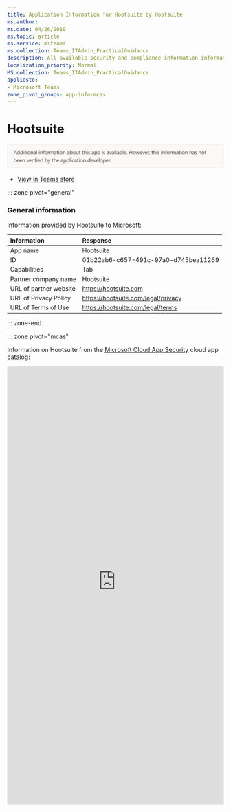 ```yaml
---
title: Application Information for Hootsuite by Hootsuite
ms.author: 
ms.date: 04/26/2019
ms.topic: article
ms.service: msteams
ms.collection: Teams_ITAdmin_PracticalGuidance
description: All available security and compliance information information for Hootsuite, its data handling policies, its Microsoft Cloud App Security app catalog information, and security/compliance information in the CSA STAR registry.
localization_priority: Normal
MS.collection: Teams_ITAdmin_PracticalGuidance
appliesto:
- Microsoft Teams
zone_pivot_groups: app-info-mcas
---
```

# Hootsuite

<p></p><img alt="Non-attested image" src="./images/unattested.png" width="650"/>

* <a href="https://teams.microsoft.com/l/app/01b22ab6-c657-491c-97a0-d745bea11269" target="_blank">View in Teams store</a>

::: zone pivot="general"

### General information

Information provided by Hootsuite to Microsoft:

| **Information** | **Response** |
|:----------------|:-------------|
| App name | Hootsuite |
| ID | 01b22ab6-c657-491c-97a0-d745bea11269 |
| Capabilities | Tab |
| Partner company name | Hootsuite |
| URL of partner website | <https://hootsuite.com> |
| URL of Privacy Policy | <https://hootsuite.com/legal/privacy> |
| URL of Terms of Use | <https://hootsuite.com/legal/terms> |

::: zone-end


::: zone pivot="mcas"

Information on Hootsuite from the [Microsoft Cloud App Security](https://www.microsoft.com/en-us/enterprise-mobility-security/cloud-app-security) cloud app catalog:

<iframe height='1020' title='Microsoft Cloud App Security Information' src='https://3ca685143b5b46b4b0e5266dadf2e97c.codepen.website/#/dashboard/11804' frameborder='no'  style='width: 100%;'>

<a href="https://3ca685143b5b46b4b0e5266dadf2e97c.codepen.website/#/dashboard/11804" target="_blank">View in a new tab</a>

::: zone-end

